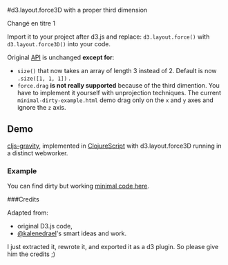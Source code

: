 #d3.layout.force3D with a proper third dimension

Changé en titre 1

Import it to your project after d3.js and replace:
`d3.layout.force()` with `d3.layout.force3D()` into your code.

Original [API](https://github.com/mbostock/d3/wiki/Force-Layout) is unchanged **except for**:
 - `size()` that now takes an array of length 3 instead of 2. Default is now `.size([1, 1, 1])` .
 - `force.drag` **is not really supported** because of the third dimention. You have to implement it yourself with unprojection techniques. The current `minimal-dirty-example.html` demo drag only on the `x` and `y` axes and ignore the `z` axis.


## Demo

[cljs-gravity](https://github.com/ggeoffrey/cljs-gravity), implemented in [ClojureScript](http://clojure.org/) with d3.layout.force3D running in a distinct webworker.
 



### Example
You can find dirty but working [minimal code here](http://ggeoffrey.github.io/d3.layout.force3D/).


###Credits

Adapted from:
 - original D3.js code,
 - [@kalenedrael](https://github.com/kalenedrael)'s smart ideas and work.

I just extracted it, rewrote it, and exported it as a d3 plugin. So please give him the credits ;)

